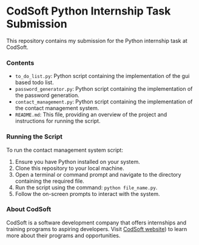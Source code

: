 # CodSoft Python Internship Task Submission

This repository contains my submission for the Python internship task at CodSoft. 

### Contents

- `to_do_list.py`: Python script containing the implementation of the gui based todo list.
- `password_generator.py`: Python script containing the implementation of the password generation.
- `contact_management.py`: Python script containing the implementation of the contact management system.
- `README.md`: This file, providing an overview of the project and instructions for running the script.

### Running the Script

To run the contact management system script:

1. Ensure you have Python installed on your system.
2. Clone this repository to your local machine.
3. Open a terminal or command prompt and navigate to the directory containing the required file.
4. Run the script using the command: `python file_name.py`.
5. Follow the on-screen prompts to interact with the system.

### About CodSoft

CodSoft is a software development company that offers internships and training programs to aspiring developers. Visit [CodSoft website]([https://www.codsoft.in])) to learn more about their programs and opportunities.

